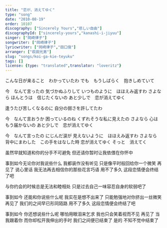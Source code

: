 ```yaml
---
title: "恋が、消えてゆく"
type: "song"
date: "2010-08-19"
order: 10107
discography: ["Sincerely Yours","悲しい自由"]
discographyId: ["sincerely-yours","kanashi-i-jiyuu"]
singer: ["岡崎律子"]
songwriter: ["岡崎律子"]
lyricwriter: ["岡崎律子","田口俊"]
arranger: ["萩田光男"]
slug: "songs/koi-ga-kie-teyuku"
tags: []
license: {type: "translated",translator: "loveritz"}
---
```


こんな日が来ること　わかっていたわ 
でも　もうしばらく　抱きしめていて 

今　なんて言ったの 
気づかぬふりして 
いつものように　ほほえみ返すわ 
さよなら 
ほんとうは　信じたくないの 
あと少しで　恋が消えてゆく 

逢うたび苦しくなるのに 
自分の弱さを許してたわ 

今　なんて言おうか 
困っているのね 
くずれそうな私に見えたの 
さよなら 
心は　もう届かないの 
あと少しで　恋が消えてゆく 

今　なんて言ったの 
にじんだ涙が 
見えないように　ほほえみ返すわ 
さよなら 
背中にまわした　この手をはなした時 
恋が消えてゆく 
そっと　消えてく

虽然早就知道和你的分手不可避免 
但还请你暂时让我依偎在你怀中 

事到如今无论你对我说些什么 
我都装作没有听见 
只是像平时般回给你一个微笑 
再见了 
说心里话 我无法再去相信你的那些花言巧语 
用不了多久 这段恋情便会终结了吧 

与你约会的时候总是无法和睦相处 
只是过去自己一味容忍自身的软弱吧了 

事到如今 还能和你说些什么呢 
我实在是想不出来了 
只能勉强地对你挤出一丝微笑 
再见了 
我们的之间早已形同陌路 
用不了多久 这段恋情便会终结了吧 

事到如今 你还想说些什么呢 
哪怕用眼泪来乞求 
我也只会笑着视而不见 
再见了 
当我跟着你 而你却松开我伸出的手时 
我们之间便已结束了 
是的 不知不觉中结束了
